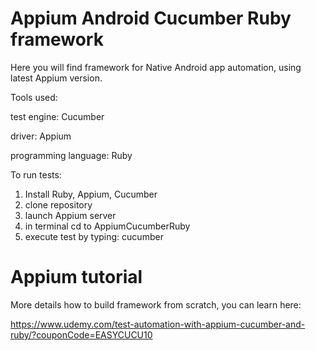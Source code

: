 # Appium Android Cucumber Ruby framework

Here you will find framework for Native Android app automation, using latest Appium version. 

Tools used:

test engine: Cucumber

driver: Appium

programming language: Ruby

To run tests:

1. Install Ruby, Appium, Cucumber
2. clone repository
3. launch Appium server
4. in terminal cd to AppiumCucumberRuby
5. execute test by typing: cucumber

# Appium tutorial
More details how to build framework from scratch, you can learn here:

https://www.udemy.com/test-automation-with-appium-cucumber-and-ruby/?couponCode=EASYCUCU10

